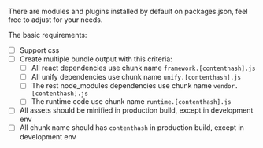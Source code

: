 There are modules and plugins installed by default on packages.json, feel free to adjust for your needs.

The basic requirements:
- [ ] Support css
- [ ] Create multiple bundle output with this criteria:
  - [ ] All react dependencies use chunk name `framework.[contenthash].js`
  - [ ] All unify dependencies use chunk name `unify.[contenthash].js`
  - [ ] The rest node_modules dependencies use chunk name `vendor.[contenthash].js`
  - [ ] The runtime code use chunk name `runtime.[contenthash].js`
- [ ] All assets should be minified in production build, except in development env
- [ ] All chunk name should has `contenthash` in production build, except in development env
